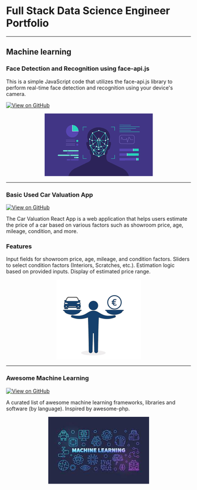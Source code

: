 # Full Stack Data Science Engineer Portfolio
---
## Machine learning

### Face Detection and Recognition using face-api.js

  This is a simple JavaScript code that utilizes the face-api.js library to perform real-time face detection and recognition using your device's camera.


[![View on GitHub](https://img.shields.io/badge/GitHub-View_on_GitHub-blue?logo=GitHub)](https://github.com/shahez/codebase/tree/main/face-recognition)

<center><img src="images/face-recognition.png"/></center>

---
### Basic Used Car Valuation App

[![View on GitHub](https://img.shields.io/badge/GitHub-View_on_GitHub-blue?logo=GitHub)](https://github.com/shahez/codebase/tree/main/used-car-valuation)

The Car Valuation React App is a web application that helps users estimate the price of a car based on various factors such as showroom price, age, mileage, condition, and more.

### Features
Input fields for showroom price, age, mileage, and condition factors.
Sliders to select condition factors (Interiors, Scratches, etc.).
Estimation logic based on provided inputs.
Display of estimated price range.

<center><img src="images/used-car_valuation.jpg"/></center>

---
### Awesome Machine Learning

[![View on GitHub](https://img.shields.io/badge/GitHub-View_on_GitHub-blue?logo=GitHub)](https://github.com/sajankedia/awesome-machine-learning)

A curated list of awesome machine learning frameworks, libraries and software (by language). Inspired by awesome-php.

<center><img src="images/machine-learning.png"/></center>



